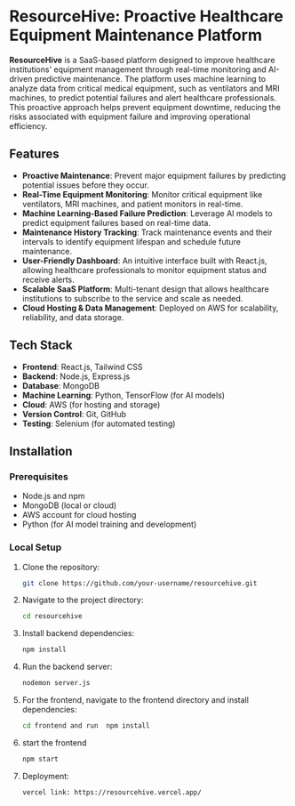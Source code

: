 # ResourceHive: Proactive Healthcare Equipment Maintenance Platform

**ResourceHive** is a SaaS-based platform designed to improve healthcare institutions' equipment management through real-time monitoring and AI-driven predictive maintenance. The platform uses machine learning to analyze data from critical medical equipment, such as ventilators and MRI machines, to predict potential failures and alert healthcare professionals. This proactive approach helps prevent equipment downtime, reducing the risks associated with equipment failure and improving operational efficiency.

## Features

- **Proactive Maintenance**: Prevent major equipment failures by predicting potential issues before they occur.
- **Real-Time Equipment Monitoring**: Monitor critical equipment like ventilators, MRI machines, and patient monitors in real-time.
- **Machine Learning-Based Failure Prediction**: Leverage AI models to predict equipment failures based on real-time data.
- **Maintenance History Tracking**: Track maintenance events and their intervals to identify equipment lifespan and schedule future maintenance.
- **User-Friendly Dashboard**: An intuitive interface built with React.js, allowing healthcare professionals to monitor equipment status and receive alerts.
- **Scalable SaaS Platform**: Multi-tenant design that allows healthcare institutions to subscribe to the service and scale as needed.
- **Cloud Hosting & Data Management**: Deployed on AWS for scalability, reliability, and data storage.

## Tech Stack

- **Frontend**: React.js, Tailwind CSS
- **Backend**: Node.js, Express.js
- **Database**: MongoDB
- **Machine Learning**: Python, TensorFlow (for AI models)
- **Cloud**: AWS (for hosting and storage)
- **Version Control**: Git, GitHub
- **Testing**: Selenium (for automated testing)

## Installation

### Prerequisites

- Node.js and npm
- MongoDB (local or cloud)
- AWS account for cloud hosting
- Python (for AI model training and development)

### Local Setup

1. Clone the repository:
   ```bash
   git clone https://github.com/your-username/resourcehive.git

2. Navigate to the project directory:
   ```bash
   cd resourcehive

3. Install backend dependencies:
   ```bash
   npm install

4. Run the backend server:
   ```bash
   nodemon server.js

5. For the frontend, navigate to the frontend directory and install dependencies:
   ```bash
   cd frontend and run  npm install
6. start the frontend 
   ```bash
   npm start
7. Deployment:
   ```bash
   vercel link: https://resourcehive.vercel.app/